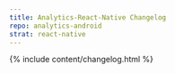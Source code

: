 ```yaml
---
title: Analytics-React-Native Changelog
repo: analytics-android
strat: react-native
---
```

{% include content/changelog.html %}